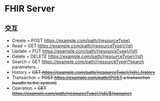 # FHIR Server

## 交互

- Create = POST https://example.com/path/{resourceType}
- Read = GET https://example.com/path/{resourceType}/{id}
- Update = PUT https://example.com/path/{resourceType}/{id}
- Delete = DELETE https://example.com/path/{resourceType}/{id}
- Search = GET https://example.com/path/{resourceType}?search parameters…
- History = ~~GET https://example.com/path/{resourceType}/{id}/_history~~
- Transaction = ~~POST https://example.com/path/(POST a tranasction bundle to the system)~~
- Operation = ~~GET https://example.com/path/{resourceType}/{id}/${opname}~~


